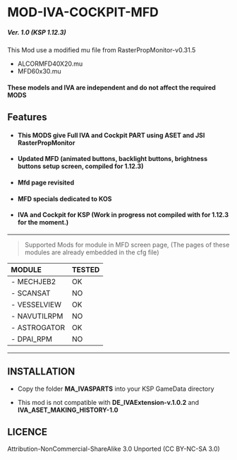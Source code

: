 # MOD-IVA-COCKPIT-MFD
##### Ver. 1.0 (KSP 1.12.3)

This Mod use a modified mu file from RasterPropMonitor-v0.31.5
- ALCORMFD40X20.mu
- MFD60x30.mu

#### These models and IVA are independent and do not affect the required MODS

## Features

- #### This MODS give Full IVA and Cockpit PART using ASET and JSI RasterPropMonitor
- #### Updated MFD (animated buttons, backlight buttons, brightness buttons setup screen, compiled for 1.12.3)
- #### Mfd page revisited
- #### MFD specials dedicated to KOS
- #### IVA and Cockpit for KSP (Work in progress not compiled with for 1.12.3 for the moment.)
______

> Supported Mods for module in MFD screen page, (The pages of these modules are already embedded in the cfg file)

| MODULE | TESTED|
|:---|:---|
|- MECHJEB2| OK|
|- SCANSAT| NO|
|- VESSELVIEW| OK|
|- NAVUTILRPM| NO|
|- ASTROGATOR| OK|
|- DPAI_RPM| NO|
______

## INSTALLATION

- Copy the folder **MA_IVASPARTS** into your KSP GameData directory

- This mod is not compatible with **DE_IVAExtension-v.1.0.2** and **IVA_ASET_MAKING_HISTORY-1.0**

## LICENCE
 Attribution-NonCommercial-ShareAlike 3.0 Unported (CC BY-NC-SA 3.0)
